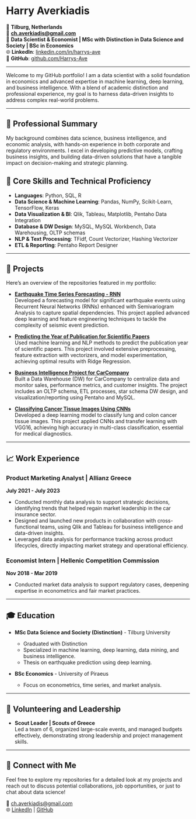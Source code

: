 # Harry Averkiadis

📍 **Tilburg, Netherlands**  
📧 **[ch.averkiadis@gmail.com](mailto:ch.averkiadis@gmail.com)**  
💼 **Data Scientist & Economist | MSc with Distinction in Data Science and Society | BSc in Economics**  
🌐 **LinkedIn**: [linkedin.com/in/harrys-ave](https://www.linkedin.com/in/averkiadis/)  
🔗 **GitHub**: [github.com/Harrys-Ave](https://github.com/Harrys-Ave)  

---

Welcome to my GitHub portfolio! I am a data scientist with a solid foundation in economics and advanced expertise in machine learning, deep learning, and business intelligence. With a blend of academic distinction and professional experience, my goal is to harness data-driven insights to address complex real-world problems.

---

## 🔹 Professional Summary

My background combines data science, business intelligence, and economic analysis, with hands-on experience in both corporate and regulatory environments. I excel in developing predictive models, crafting business insights, and building data-driven solutions that have a tangible impact on decision-making and strategic planning.


## 🔹 Core Skills and Technical Proficiency

- **Languages**: Python, SQL, R
- **Data Science & Machine Learning**: Pandas, NumPy, Scikit-Learn, TensorFlow, Keras
- **Data Visualization & BI**: Qlik, Tableau, Matplotlib, Pentaho Data Integration
- **Database & DW Design**: MySQL, MySQL Workbench, Data Warehousing, OLTP schemas
- **NLP & Text Processing**: TFidf, Count Vectorizer, Hashing Vectorizer
- **ETL & Reporting**: Pentaho Report Designer

---

## 📂 Projects

Here’s an overview of the repositories featured in my portfolio:

- **[Earthquake Time Series Forecasting - RNN](https://github.com/Harrys-Ave/Earthquake-Time-Series-Forecasting-RNN)**  
   Developed a forecasting model for significant earthquake events using Recurrent Neural Networks (RNNs) enhanced with Semivariogram Analysis to capture spatial dependencies. This project applied advanced deep learning and feature engineering techniques to tackle the complexity of seismic event prediction.

- **[Predicting the Year of Publication for Scientific Papers](https://github.com/Harrys-Ave/Year-of-Publication-Prediction)**  
   Used machine learning and NLP methods to predict the publication year of scientific papers. This project involved extensive preprocessing, feature extraction with vectorizers, and model experimentation, achieving optimal results with Ridge Regression.

- **[Business Intelligence Project for CarCompany](https://github.com/Harrys-Ave/CarCompany-Business-Intelligence-Project)**  
   Built a Data Warehouse (DW) for CarCompany to centralize data and monitor sales, performance metrics, and customer insights. The project includes an OLTP schema, ETL processes, star schema DW design, and visualization/reporting using Pentaho and MySQL.

- **[Classifying Cancer Tissue Images Using CNNs](https://github.com/Harrys-Ave/Lung-Colon-Cancer-Classification-CNNs)**  
   Developed a deep learning model to classify lung and colon cancer tissue images. This project applied CNNs and transfer learning with VGG16, achieving high accuracy in multi-class classification, essential for medical diagnostics.

---

## 📈 Work Experience

### Product Marketing Analyst | Allianz Greece
**July 2021 - July 2023**

- Conducted monthly data analysis to support strategic decisions, identifying trends that helped regain market leadership in the car insurance sector.
- Designed and launched new products in collaboration with cross-functional teams, using Qlik and Tableau for business intelligence and data-driven insights.
- Leveraged data analysis for performance tracking across product lifecycles, directly impacting market strategy and operational efficiency.

### Economist Intern | Hellenic Competition Commission
**Nov 2018 - Mar 2019**

- Conducted market data analysis to support regulatory cases, deepening expertise in econometrics and fair market practices.

---

## 🎓 Education

- **MSc Data Science and Society (Distinction)** - Tilburg University
  - Graduated with Distinction
  - Specialized in machine learning, deep learning, data mining, and business intelligence.
  - Thesis on earthquake prediction using deep learning.
  
- **BSc Economics** - University of Piraeus
  - Focus on econometrics, time series, and market analysis.

---

## 🌱 Volunteering and Leadership

- **Scout Leader | Scouts of Greece**  
  Led a team of 6, organized large-scale events, and managed budgets effectively, demonstrating strong leadership and project management skills.


---

## 💼 Connect with Me

Feel free to explore my repositories for a detailed look at my projects and reach out to discuss potential collaborations, job opportunities, or just to chat about data science!

📧 [ch.averkiadis@gmail.com](mailto:ch.averkiadis@gmail.com)  
🌐 [LinkedIn](https://www.linkedin.com/in/harrys-ave) | [GitHub](https://github.com/Harrys-Ave)


